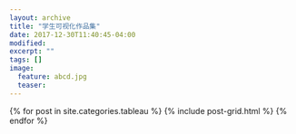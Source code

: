 ```yaml
---
layout: archive
title: "学生可视化作品集"
date: 2017-12-30T11:40:45-04:00
modified:
excerpt: ""
tags: []
image: 
  feature: abcd.jpg
  teaser: 
---
```



<div class="tiles">
{% for post in site.categories.tableau %}
  {% include post-grid.html %}
{% endfor %}
</div><!-- /.tiles -->

